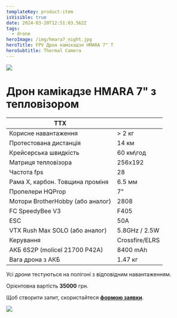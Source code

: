 ```yaml
---
templateKey: product-item
isVisible: true
date: 2024-03-20T12:51:03.562Z
tags:
  - drone
heroImage: /img/hmara7_night.jpg
heroTitle: FPV Дрон камікадзе HMARA 7" T
heroSubtitle: Thermal Camera
---
```

![](/img/hmara7_night.jpg)

# Дрон камікадзе HMARA 7" з тепловізором

| **ТТХ**                          |                |
| -------------------------------- | -------------- |
| Корисне навантаження             | \> 2 кг        |
| Протестована дистанція           | 14 км          |
| Крейсерська швидкість            | 60 км\год      |
| Матриця тепловізора              | 256x192        |
| Частота fps                      | 28             |
| Р﻿ама Х, карбон. Товщина проміня | 6.5 мм         |
| Пропелери HQProp                 | 7"             |
| Мотори BrotherHobby (або аналог) | 2808           |
| FC SpeedyBee V3                  | F405           |
| ESC                              | 50A            |
| ﻿VTX Rush Max SOLO (або аналог)  | 5.8GHz / 2.5W  |
| ﻿Керування                       | Crossfire/ELRS |
| АКБ 6S2P (molicel 21700 P42A)    | 8400 mAh       |
| Вага дрона з АКБ                 | 1.47 кг        |

Усі дрони тестуються на полігоні з відповідним навантаженням.

Орієнтовна вартість **35000** грн.

Щоб створити запит, скористайтеся <a href="https://docs.google.com/forms/d/e/1FAIpQLSflTILqQ9CENT9xGsnn4Ke6l-D-2m2yaclV2jH2pzXmjGk51w/viewform" target="_blank" rel="noopener noreferrer">**формою заявки**</a>.

![](/img/hmara7_night_2.jpg)